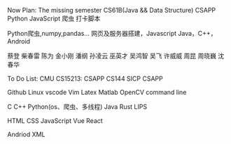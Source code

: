 
Now Plan:
The missing semester
CS61B(Java && Data Structure)
CSAPP
Python
JavaScript
爬虫
打卡脚本


Python爬虫,numpy,pandas...
网页及服务器搭建，Javascript
Java，C++，Android

蔡登
柴春雷
陈为
金小刚
潘纲
孙凌云
巫英才
吴鸿智
吴飞
许威威
周昆
周晓巍
沈春华




To Do List:
CMU CS15213: CSAPP
CS144
SICP
CSAPP


Github
Linux
vscode
Vim
Latex
Matlab
OpenCV
command line

C
C++
Python(os、爬虫、多线程)
Java
Rust
LIPS

HTML
CSS
JavaScript
Vue
React

Andriod
XML